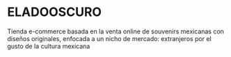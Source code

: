 # ELADOOSCURO

Tienda e-commerce basada en la venta online de souvenirs mexicanas con diseños originales, enfocada a un nicho de mercado: extranjeros por el gusto de la cultura mexicana

